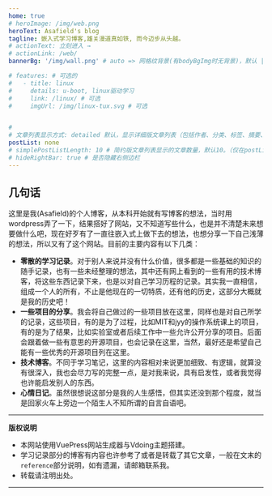 ```yaml
---
home: true
# heroImage: /img/web.png
heroText: Asafield's blog
tagline: 嵌入式学习博客,雄关漫道真如铁, 而今迈步从头越。
# actionText: 立刻进入 →
# actionLink: /web/
bannerBg: '/img/wall.png' # auto => 网格纹背景(有bodyBgImg时无背景)，默认 | none => 无 | '大图地址' | background: 自定义背景样式       提示：如发现文本颜色不适应你的背景时可以到palette.styl修改$bannerTextColor变量

# features: # 可选的
#   - title: linux
#     details: u-boot, linux驱动学习
#     link: /linux/ # 可选
#     imgUrl: /img/linux-tux.svg # 可选


#
# 文章列表显示方式: detailed 默认，显示详细版文章列表（包括作者、分类、标签、摘要、分页等）| simple => 显示简约版文章列表（仅标题和日期）| none 不显示文章列表
postList: none
# simplePostListLength: 10 # 简约版文章列表显示的文章数量，默认10。（仅在postList设置为simple时生效）
# hideRightBar: true # 是否隐藏右侧边栏
---
```

## 几句话
这里是我(Asafield)的个人博客，从本科开始就有写博客的想法，当时用wordpress弄了一下，结果搭好了网站，又不知道写些什么，也是并不清楚未来想要做什么吧，现在好歹有了一直往嵌入式上做下去的想法，也想分享一下自己浅薄的想法，所以又有了这个网站。目前的主要内容有以下几类：
- **零散的学习记录**。对于别人来说并没有什么价值，很多都是一些基础的知识的随手记录，也有一些未经整理的想法，其中还有网上看到的一些有用的技术博客，将这些东西记录下来，也是以对自己学习历程的记录。其实我一直相信，组成一个人的所有，不止是他现在的一切特质，还有他的历史，这部分大概就是我的历史吧！
- **一些项目的分享**。我会将自己做过的一些项目放在这里，同样也是对自己所学的记录，这些项目，有的是为了过程，比如MIT和jyy的操作系统课上的项目，有的是为了结果，比如实验室或者后续工作中一些允许公开分享的项目。后面会跟着做一些有意思的开源项目，也会记录在这里，当然，最好还是希望自己能有一些优秀的开源项目列在这里。
- **技术博客**。不同于学习笔记，这里的内容相对来说更加细致、有逻辑，就算没有很深入，我也会尽力写的完整一点，是对我来说，具有启发性，或者我觉得也许能启发别人的东西。
- **心情日记**。虽然很想说这部分是我的人生感悟，但其实还没到那个程度，就当是回家火车上旁边一个陌生人不知所谓的自言自语吧。

---
**版权说明**
- 本网站使用VuePress网站生成器与Vdoing主题搭建。
- 学习记录部分的博客有内容也许参考了或者是转载了其它文章，一般在文末的`reference`部分说明，如有遗漏，请邮箱联系我。
- 转载请注明出处。
---

<!-- 小熊猫 -->
<!-- <img src="/img/panda-waving.png" class="panda no-zoom" style="width: 130px;height: 115px;opacity: 0.8;margin-bottom: -4px;padding-bottom:0;position: fixed;bottom: 0;left: 0.5rem;z-index: 1;"> -->

<!--
## 关于

### 📚Blog
这是一个兼具博客文章、知识管理、文档查找的个人网站，主要内容是Web前端技术。如果你喜欢这个博客&主题欢迎到[GitHub](https://github.com/xugaoyi/vuepress-theme-vdoing)点个Star、获取源码，或者交换[友链](/friends/) ( •̀ ω •́ )✧

### 🎨Theme
本站主题是根据[VuePress](https://vuepress.vuejs.org/zh/)的默认主题修改而成。取名`Vdoing`(维度)，旨在轻松打造一个`结构化`与`碎片化`并存的个人在线知识库&博客，让你的知识海洋像一本本书一样清晰易读。配合多维索引，让每一个知识点都可以快速定位！ 更多[详情](https://github.com/xugaoyi/vuepress-theme-vdoing)。

<a href="https://github.com/xugaoyi/vuepress-theme-vdoing" target="_blank"><img src='https://img.shields.io/github/stars/xugaoyi/vuepress-theme-vdoing' alt='GitHub stars' class="no-zoom"></a>
<a href="https://github.com/xugaoyi/vuepress-theme-vdoing" target="_blank"><img src='https://img.shields.io/github/forks/xugaoyi/vuepress-theme-vdoing' alt='GitHub forks' class="no-zoom"></a>

</br>


## 特色功能
博客部分特色功能介绍

#### 一站式技术搜索

   博客内容中包含部分技术教程，可以利用搜索框快速搜索到相关文档，即使博客中没有的，你还可以选择最下方的 `在XXX中搜索“xxx”` 快速到达你想要找的内容。

#### 深色模式与阅读模式
关爱程序员，保护视力，点击右下角的主题模式按钮试试吧~

#### Demo演示模块
   为了更直观的展示一些代码的效果，博客添加了demo模块插件，可查看demo、源码，以及跳转到codepen在线编辑。**示例**：

::: demo [vanilla]
```html
<html>
  <div id="vanilla-box"></div>
</html>
<script>
  var box = document.getElementById('vanilla-box')
  box.innerHTML = 'Hello World! Welcome to EB'
</script>
<style>
#vanilla-box {
  color: #11a8cd;
}
</style>
```
:::


## :email: 联系

- **WeChat or QQ**: <a href="tencent://message/?uin=xxx&Site=&Menu=yesUrl" class='qq'>xxx</a>
- **Email**: <a href="mailto:asafield@qq.com">asafield@qq.com</a>
- **GitHub**: <https://github.com/Asafield>

</br>  -->
